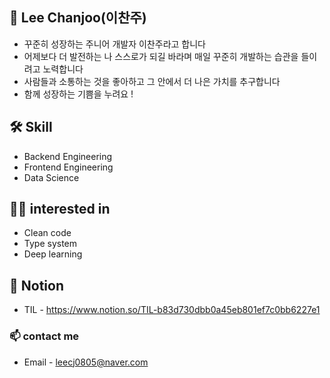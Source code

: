 ## 🌱 Lee Chanjoo(이찬주) 
- 꾸준히 성장하는 주니어 개발자 이찬주라고 합니다
- 어제보다 더 발전하는 나 스스로가 되길 바라며 매일 꾸준히 개발하는 습관을 들이려고 노력합니다
- 사람들과 소통하는 것을 좋아하고 그 안에서 더 나은 가치를 추구합니다
- 함께 성장하는 기쁨을 누려요 !


## 🛠 Skill
- Backend Engineering
- Frontend Engineering
- Data Science

## ✍🏻 interested in
- Clean code
- Type system
- Deep learning

## 🍎 Notion
- TIL - https://www.notion.so/TIL-b83d730dbb0a45eb801ef7c0bb6227e1

### 📫 contact me
- Email - leecj0805@naver.com




